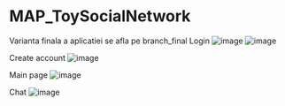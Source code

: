 # MAP_ToySocialNetwork
Varianta finala a aplicatiei se afla pe branch_final
Login
![image](https://user-images.githubusercontent.com/63847951/158622637-8306fc3c-1536-4e35-a2af-a6075d146d27.png)
![image](https://user-images.githubusercontent.com/63847951/158622789-bccfe29b-166b-43db-9275-36a2d5fa2d42.png)

Create account
![image](https://user-images.githubusercontent.com/63847951/158622744-dbc6573c-0dd8-4405-aacc-c5e8d487526b.png)

Main page
![image](https://user-images.githubusercontent.com/63847951/158624672-ff415332-525b-4733-9ea6-45595b05398f.png)

Chat 
![image](https://user-images.githubusercontent.com/63847951/158624986-f02207ae-430e-4355-961e-f6f701b6445b.png)



